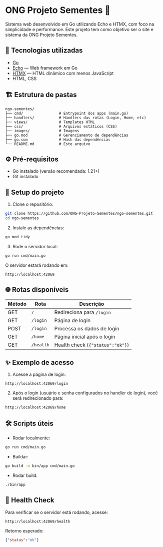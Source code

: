 
# ONG Projeto Sementes 🌱

Sistema web desenvolvido em Go utilizando Echo e HTMX, com foco na simplicidade e performance. Este projeto tem como objetivo ser o site e sistema da ONG Projeto Sementes.

## 🚀 Tecnologias utilizadas

- [Go](https://golang.org/)
- [Echo](https://echo.labstack.com/) — Web framework em Go
- [HTMX](https://htmx.org/) — HTML dinâmico com menos JavaScript
- HTML, CSS

## 🏗️ Estrutura de pastas

```
ngo-sementes/
├── cmd/                # Entrypoint dos apps (main.go)
├── handlers/           # Handlers das rotas (Login, Home, etc)
├── views/              # Templates HTML
├── css/                # Arquivos estáticos (CSS)
├── images/             # Imagens
├── go.mod              # Gerenciamento de dependências
├── go.sum              # Hash das dependências
└── README.md           # Este arquivo
```

## ⚙️ Pré-requisitos

- Go instalado (versão recomendada: 1.21+)
- Git instalado

## 🔧 Setup do projeto

1. Clone o repositório:

```bash
git clone https://github.com/ONG-Projeto-Sementes/ngo-sementes.git
cd ngo-sementes
```

2. Instale as dependências:

```bash
go mod tidy
```

3. Rode o servidor local:

```bash
go run cmd/main.go
```

O servidor estará rodando em:

```
http://localhost:42069
```

## 🌐 Rotas disponíveis

| Método | Rota       | Descrição                        |
|--------|------------|-----------------------------------|
| GET    | `/`        | Redireciona para `/login`        |
| GET    | `/login`   | Página de login                  |
| POST   | `/login`   | Processa os dados de login       |
| GET    | `/home`    | Página inicial após o login      |
| GET    | `/health`  | Health check (`{"status":"ok"}`) |

## ✨ Exemplo de acesso

1. Acesse a página de login:

```
http://localhost:42069/login
```

2. Após o login (usuário e senha configurados no handler de login), você será redirecionado para:

```
http://localhost:42069/home
```

## 🛠️ Scripts úteis

- Rodar localmente:

```bash
go run cmd/main.go
```

- Buildar:

```bash
go build -o bin/app cmd/main.go
```

- Rodar build:

```bash
./bin/app
```

## 🐛 Health Check

Para verificar se o servidor está rodando, acesse:

```
http://localhost:42069/health
```

Retorno esperado:

```json
{"status":"ok"}
```
